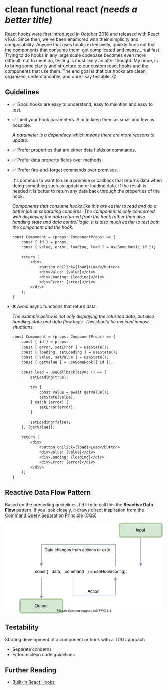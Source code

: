 # clean functional react _(needs a better title)_

React hooks were first introduced in October 2018 and released with React v16.8.  Since then, we've been enamored with their simplicity and composability. Anyone that uses hooks extensively, quickly finds out that the components that consume them, get complicated and messy...real fast. Trying to do hooks in any large scale codebase becomes even more difficult, not to mention, testing is most likely an after thought. My hope, is to bring some clarity and structure to our custom react hooks and the components that use them.  The end goal is that our hooks are clean, organized, understandable, and dare I say testable. 😲

## Guidelines

- ✅ Good hooks are easy to understand, easy to maintian and easy to test.

- ✅ Limit your hook parameters.  Aim to keep them as small and few as possible.

  _A parameter is a dependecy which means there are more reasons to update._

- ✅ Prefer properties that are either data fields or commands.

- ✅ Prefer data property fields over methods.

- ✅ Prefer fire-and-forget commands over promises.

  It's common to want to use a promise or callback that returns data when doing something such as updating or loading data. If the result is needed it is better to return any data back through the properties of the hook.

  _Components that consume hooks like this are easier to read and do a better job at separating concerns.  The component is only concerned with displaying the data returned from the hook rather than also handling state and data control logic. It is also much easier to test both the component and the hook._

    ```typescriptreact
    const Component = (props: ComponentProps) => {
        const { id } = props;
        const { value, error, loading, load } = useSomeHook({ id });

        return (
            <div>
                <button onClick={load}>Load</button>
                <div>Value: {value}</div>
                <div>Loading: {loading}</div>
                <div>Error: {error}</div>
            </div>
        );
    }
    ```

- ❌ Avoid async functions that return data.

  _The example below is not only displaying the returned data, but also handling state and data flow logic. This should be avoided inmost situations._

    ```typescriptreact
    const Component = (props: ComponentProps) => {
        const { id } = props;
        const [ error, setError ] = useState();
        const [ loading, setLoading ] = useState();
        const [ value, setValue ] = useState();
        const { getValue } = useSomeHook({ id });

        const load = useCallback(async () => {
            setLoading(true);

            try {
                const value = await getValue();
                setState(value);
            } catch (error) {
                setError(error);
            }

            setLoading(false);
        }, [getValue]);

        return (
            <div>
                <button onClick={load}>Load</button>
                <div>Value: {value}</div>
                <div>Loading: {loading}</div>
                <div>Error: {error}</div>
            </div>
        );
    }
    ```

## Reactive Data Flow Pattern

Based on the preceding guidelines, I'd like to call this the **Reactive Data Flow** pattern. If you look closely, it draws direct inspiration from the [Command Query Separation Principle](https://en.wikipedia.org/wiki/Command%E2%80%93query_separation) (CQS)

![react hooks data flow diagram](../docs/assets/clean-react-hook.drawio.svg)

## Testability

Starting development of a component or hook with a TDD approach

- Separate concerns
- Enforce clean code guidelines

## Further Reading

- [Built-In React Hooks](./docs/built-in-react-hooks.md)